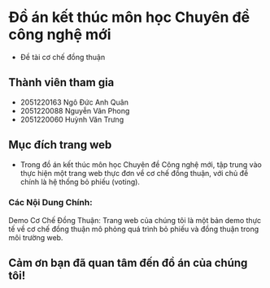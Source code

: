 # Đồ án kết thúc môn học Chuyên đề công nghệ mới
- Ðề tài cơ chế đồng thuận
## Thành viên tham gia
- 2051220163 Ngô Ðức Anh Quân
- 2051220088 Nguyễn Vãn Phong
- 2051220060 Huỳnh Văn Trưng
## Mục đích trang web
- Trong đồ án kết thúc môn học Chuyên đề Công nghệ mới, tập trung vào thực hiện một trang web thực đơn về cơ chế đồng thuận, với chủ đề chính là hệ thống bỏ phiếu (voting).
### Các Nội Dung Chính:
Demo Cơ Chế Đồng Thuận: Trang web của chúng tôi là một bản demo thực tế về cơ chế đồng thuận mô phỏng quá trình bỏ phiếu và đồng thuận trong môi trường web.
## Cảm ơn bạn đã quan tâm đến đồ án của chúng tôi!
